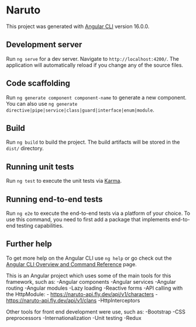 # Naruto

This project was generated with [Angular CLI](https://github.com/angular/angular-cli) version 16.0.0.

## Development server

Run `ng serve` for a dev server. Navigate to `http://localhost:4200/`. The application will automatically reload if you change any of the source files.

## Code scaffolding

Run `ng generate component component-name` to generate a new component. You can also use `ng generate directive|pipe|service|class|guard|interface|enum|module`.

## Build

Run `ng build` to build the project. The build artifacts will be stored in the `dist/` directory.

## Running unit tests

Run `ng test` to execute the unit tests via [Karma](https://karma-runner.github.io).

## Running end-to-end tests

Run `ng e2e` to execute the end-to-end tests via a platform of your choice. To use this command, you need to first add a package that implements end-to-end testing capabilities.

## Further help

To get more help on the Angular CLI use `ng help` or go check out the [Angular CLI Overview and Command Reference](https://angular.io/cli) page.


This is an Angular project which uses some of the main tools for this framework, such as: 
    -Angular components
    -Angular services
    -Angular routing
    -Angular modules
    -Lazy loading
    -Reactive forms
    -API calling with the HttpModule: 
        - https://naruto-api.fly.dev/api/v1/characters
        - https://naruto-api.fly.dev/api/v1/clans
    -HttpInterceptors

Other tools for front end development were use, such as: 
    -Bootstrap
    -CSS preprocessors
    -Internationalization
    -Unit testing
    -Redux
